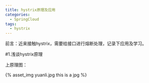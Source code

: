 ```yaml
---
title: hystrix原理及应用
categories:
  - SpringCloud
tags:
  - hystrix
---
```


前言：近来接触hystrix，需要给接口进行熔断处理，记录下应用及学习。

#1.浅谈hystrix原理

上原理图：

{% asset_img yuanli.jpg this is a jpg %}

